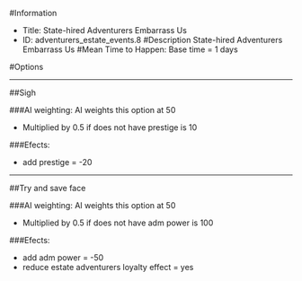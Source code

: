 #Information
 - Title: State-hired Adventurers Embarrass Us
 - ID: adventurers_estate_events.8
#Description
State-hired Adventurers Embarrass Us
#Mean Time to Happen:
Base time = 1 days

#Options

___
##Sigh

###AI weighting:
AI weights this option at 50
 - Multiplied by 0.5 if does not have prestige is 10


###Efects:<ul><li>add prestige = -20</li></ul>

___
##Try and save face

###AI weighting:
AI weights this option at 50
 - Multiplied by 0.5 if does not have adm power is 100


###Efects:<ul><li>add adm power = -50</li><li>reduce estate adventurers loyalty effect = yes</li></ul>
